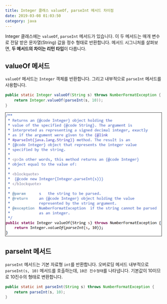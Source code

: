 ```yaml
---
title: Integer 클래스 valueOf, parseInt 메서드 차이점
date: 2019-03-08 01:03:50
category: java
---
```


Integer 클래스에는 ```valueOf```, ```parseInt``` 메서드가 있습니다. 이 두 메서드는 매개 변수로 전달 받은 문자열(String) 값을 정수 형태로 반환합니다. 메서드 시그니처를 살펴보면, <b>두 메서드의 차이는 리턴 타입</b>이 다릅니다.

## valueOf 메서드
```valueOf``` 메서드는 ```Integer``` 객체를 반환합니다. 그리고 내부적으로 ```parseInt``` 메서드를 사용합니다.

```java
public static Integer valueOf(String s) throws NumberFormatException {
    return Integer.valueOf(parseInt(s, 10));
}
```

![](./images/integer-valueof-method-doc.png)

## parseInt 메서드
```parseInt``` 메서드는 기본 자료형 ```int```를 반환합니다. 오버로딩 메서드 내부적으로 ```parseInt(s, 10)``` 메서드를 호출하는데, ```10은 진수형태```를 나타냅니다. 기본값이 10이므로 10진수의 형태로 변환합니다.

```java
public static int parseInt(String s) throws NumberFormatException {
    return parseInt(s, 10);
}
```